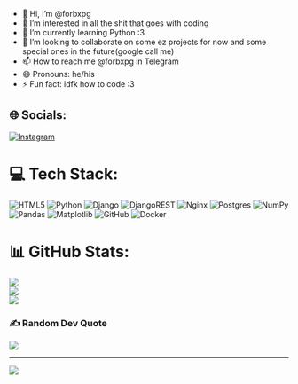 - 👋 Hi, I’m @forbxpg
- 👀 I’m interested in all the shit that goes with coding
- 🌱 I’m currently learning Python :3
- 💞️ I’m looking to collaborate on some ez projects for now and some special ones in the future(google call me)
- 📫 How to reach me @forbxpg in Telegram
- 😄 Pronouns: he/his
- ⚡ Fun fact: idfk how to code :3


## 🌐 Socials:
[![Instagram](https://img.shields.io/badge/Instagram-%23E4405F.svg?logo=Instagram&logoColor=white)](https://instagram.com/@forbxpg) 

# 💻 Tech Stack:
![HTML5](https://img.shields.io/badge/html5-%23E34F26.svg?style=for-the-badge&logo=html5&logoColor=white) ![Python](https://img.shields.io/badge/python-3670A0?style=for-the-badge&logo=python&logoColor=ffdd54) ![Django](https://img.shields.io/badge/django-%23092E20.svg?style=for-the-badge&logo=django&logoColor=white) ![DjangoREST](https://img.shields.io/badge/DJANGO-REST-ff1709?style=for-the-badge&logo=django&logoColor=white&color=ff1709&labelColor=gray) ![Nginx](https://img.shields.io/badge/nginx-%23009639.svg?style=for-the-badge&logo=nginx&logoColor=white) ![Postgres](https://img.shields.io/badge/postgres-%23316192.svg?style=for-the-badge&logo=postgresql&logoColor=white) ![NumPy](https://img.shields.io/badge/numpy-%23013243.svg?style=for-the-badge&logo=numpy&logoColor=white) ![Pandas](https://img.shields.io/badge/pandas-%23150458.svg?style=for-the-badge&logo=pandas&logoColor=white) ![Matplotlib](https://img.shields.io/badge/Matplotlib-%23ffffff.svg?style=for-the-badge&logo=Matplotlib&logoColor=black) ![GitHub](https://img.shields.io/badge/github-%23121011.svg?style=for-the-badge&logo=github&logoColor=white) ![Docker](https://img.shields.io/badge/docker-%230db7ed.svg?style=for-the-badge&logo=docker&logoColor=white)


# 📊 GitHub Stats:
![](https://github-readme-stats.vercel.app/api?username=forbxpg&theme=dark&hide_border=false&include_all_commits=true&count_private=true)<br/>
![](https://github-readme-streak-stats.herokuapp.com/?user=forbxpg&theme=dark&hide_border=false)<br/>
![](https://github-readme-stats.vercel.app/api/top-langs/?username=forbxpg&theme=dark&hide_border=false&include_all_commits=true&count_private=true&layout=compact)

### ✍️ Random Dev Quote
![](https://quotes-github-readme.vercel.app/api?type=horizontal&theme=radical)

---
[![](https://visitcount.itsvg.in/api?id=forbxpg&icon=9&color=13)](https://visitcount.itsvg.in)

<!-- Proudly created with GPRM ( https://gprm.itsvg.in ) -->
